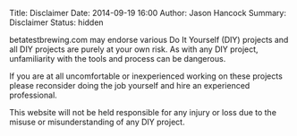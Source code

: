 Title: Disclaimer
Date: 2014-09-19 16:00
Author: Jason Hancock
Summary: Disclaimer
Status: hidden

betatestbrewing.com may endorse various Do It Yourself (DIY) projects and all
DIY projects are purely at your own risk. As with any DIY project, unfamiliarity
with the tools and process can be dangerous.

If you are at all uncomfortable or inexperienced working on these projects
please reconsider doing the job yourself and hire an experienced professional.

This website will not be held responsible for any injury or loss due to the
misuse or misunderstanding of any DIY project.
